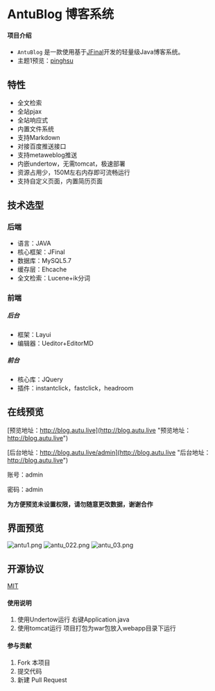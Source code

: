 # AntuBlog 博客系统

#### 项目介绍

+ `AntuBlog` 是一款使用基于[JFinal](https://gitee.com/jfinal/jfinal)开发的轻量级Java博客系统。
+ 主题1预览：[pinghsu](http://blog.autu.live)

## 特性

+ 全文检索
+ 全站pjax
+ 全站响应式
+ 内置文件系统
+ 支持Markdown
+ 对接百度推送接口
+ 支持metaweblog推送
+ 内嵌undertow，无需tomcat，极速部署
+ 资源占用少，150M左右内存即可流畅运行
+ 支持自定义页面，内置简历页面

## 技术选型

### 后端
+ 语言：JAVA
+ 核心框架：JFinal
+ 数据库：MySQL5.7
+ 缓存层：Ehcache
+ 全文检索：Lucene+ik分词

### 前端

#####      后台
+ 框架：Layui
+ 编辑器：Ueditor+EditorMD

#####      前台
 + 核心库：JQuery
 + 插件：instantclick，fastclick，headroom

## 在线预览

[预览地址：http://blog.autu.live](http://blog.autu.live "预览地址：http://blog.autu.live") 

[后台地址：http://blog.autu.live/admin](http://blog.autu.live "后台地址：http://blog.autu.live") 

账号：admin

密码：admin 

**为方便预览未设置权限，请勿随意更改数据，谢谢合作**

## 界面预览

![antu1.png](http://qiniu.wenhaofan.com/admibimg.png)
![antu_022.png](http://qiniu.wenhaofan.com/v2adminimg2.png)
![antu_03.png](http://qiniu.wenhaofan.com/v2adminimg3.png)


## 开源协议

[MIT](LICENSE)
#### 使用说明

1. 使用Undertow运行 右键Application.java
2. 使用tomcat运行 项目打包为war包放入webapp目录下运行

#### 参与贡献

1. Fork 本项目
3. 提交代码
4. 新建 Pull Request
